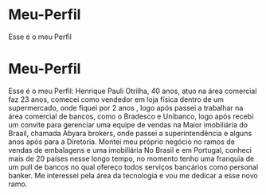 # Meu-Perfil
Esse é o meu Perfil
# Meu-Perfil
Esse é o meu Perfil:
Henrique Pauli Otrilha, 40 anos, atuo na área comercial faz 23 anos,
comecei como vendedor em loja física dentro de um supermercado,
onde fiquei por 2 anos , logo após passei a trabalhar na área comercial de bancos,
como o Bradesco e Unibanco, logo após recebi um convite para gerenciar uma equipe de vendas na Maior imobiliária do Braail, chamada Abyara brokers, onde passei a superintendência e alguns anos após para a Diretoria. Montei meu próprio negócio no ramos de vendas de embalagens e uma imobiliária 
No Brasil e em Portugal, conheci mais de 20 países nesse longo tempo, no momento tenho uma franquia de um pull de bancos no qual ofereço todos serviços bancários como personal banker. Me interessei pela área da tecnologia e vou me dedicar a esse novo ramo.



